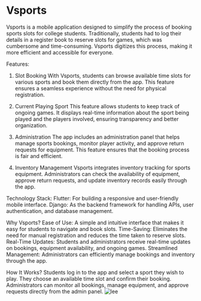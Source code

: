# Vsports

Vsports is a mobile application designed to simplify the process of booking sports slots for college students. Traditionally, students had to log their details in a register book to reserve slots for games, which was cumbersome and time-consuming. Vsports digitizes this process, making it more efficient and accessible for everyone.

Features:
1. Slot Booking
With Vsports, students can browse available time slots for various sports and book them directly from the app. This feature ensures a seamless experience without the need for physical registration.

2. Current Playing Sport
This feature allows students to keep track of ongoing games. It displays real-time information about the sport being played and the players involved, ensuring transparency and better organization.

3. Administration
The app includes an administration panel that helps manage sports bookings, monitor player activity, and approve return requests for equipment. This feature ensures that the booking process is fair and efficient.

4. Inventory Management
Vsports integrates inventory tracking for sports equipment. Administrators can check the availability of equipment, approve return requests, and update inventory records easily through the app.

Technology Stack:
Flutter: For building a responsive and user-friendly mobile interface.
Django: As the backend framework for handling APIs, user authentication, and database management.

Why Vsports?
Ease of Use: A simple and intuitive interface that makes it easy for students to navigate and book slots.
Time-Saving: Eliminates the need for manual registration and reduces the time taken to reserve slots.
Real-Time Updates: Students and administrators receive real-time updates on bookings, equipment availability, and ongoing games.
Streamlined Management: Administrators can efficiently manage bookings and inventory through the app.

How It Works?
Students log in to the app and select a sport they wish to play.
They choose an available time slot and confirm their booking.
Administrators can monitor all bookings, manage equipment, and approve requests directly from the admin panel.
![lee](https://github.com/user-attachments/assets/0a49debe-d54e-48c2-9171-3044bc62ce33)


